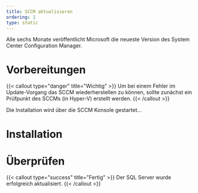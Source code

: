 ```yaml
---
title: SCCM aktualisieren
ordering: 1
type: static
---
```


Alle sechs Monate veröffentlicht Microsoft die neueste Version des System Center Configuration Manager.

<!--more-->

# Vorbereitungen

{{< callout type="danger" title="Wichtig" >}}
    Um bei einem Fehler im Update-Vorgang das SCCM wiederherstellen zu können, sollte zunächst ein Prüfpunkt des SCCMs (in Hyper-V) erstellt werden.
{{< /callout >}}

Die Installation wird über die SCCM Konsole gestartet...

# Installation

# Überprüfen

{{< callout type="success" title="Fertig" >}}
    Der SQL Server wurde erfolgreich aktualisiert.
{{< /callout >}}